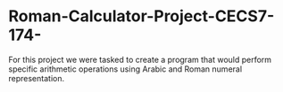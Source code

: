 # Roman-Calculator-Project-CECS7-174-
For this project we were tasked to create a program that would perform specific arithmetic operations using Arabic and Roman numeral representation. 
